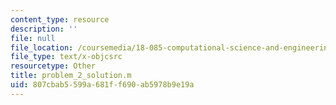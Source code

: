 ```yaml
---
content_type: resource
description: ''
file: null
file_location: /coursemedia/18-085-computational-science-and-engineering-i-summer-2020/807cbab5599a681ff690ab5978b9e19a_problem_2_solution.m
file_type: text/x-objcsrc
resourcetype: Other
title: problem_2_solution.m
uid: 807cbab5-599a-681f-f690-ab5978b9e19a
---
```

